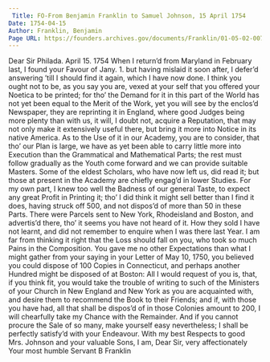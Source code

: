 ```yaml
---
 Title: FO-From Benjamin Franklin to Samuel Johnson, 15 April 1754
Date: 1754-04-15
Author: Franklin, Benjamin
Page URL: https://founders.archives.gov/documents/Franklin/01-05-02-0076
---
```


Dear Sir
Philada. April 15. 1754
When I return’d from Maryland in February last, I found your Favour of Jany. 1. but having mislaid it soon after, I defer’d answering ’till I should find it again, which I have now done. I think you ought not to be, as you say you are, vexed at your self that you offered your Noetica to be printed; for tho’ the Demand for it in this part of the World has not yet been equal to the Merit of the Work, yet you will see by the enclos’d Newspaper, they are reprinting it in England, where good Judges being more plenty than with us, it will, I doubt not, acquire a Reputation, that may not only make it extensively useful there, but bring it more into Notice in its native America. As to the Use of it in our Academy, you are to consider, that tho’ our Plan is large, we have as yet been able to carry little more into Execution than the Grammatical and Mathematical Parts; the rest must follow gradually as the Youth come forward and we can provide suitable Masters. Some of the eldest Scholars, who have now left us, did read it; but those at present in the Academy are chiefly engag’d in lower Studies. For my own part, I knew too well the Badness of our general Taste, to expect any great Profit in Printing it; tho’ I did think it might sell better than I find it does, having struck off 500, and not dispos’d of more than 50 in these Parts. There were Parcels sent to New York, Rhodeisland and Boston, and advertis’d there, tho’ it seems you have not heard of it. How they sold I have not learnt, and did not remember to enquire when I was there last Year. I am far from thinking it right that the Loss should fall on you, who took so much Pains in the Composition. You gave me no other Expectations than what I might gather from your saying in your Letter of May 10, 1750, you believed you could dispose of 100 Copies in Connecticut, and perhaps another Hundred might be disposed of at Boston: All I would request of you is, that, if you think fit, you would take the trouble of writing to such of the Ministers of your Church in New England and New York as you are acquainted with, and desire them to recommend the Book to their Friends; and if, with those you have had, all that shall be dispos’d of in those Colonies amount to 200, I will chearfully take my Chance with the Remainder. And if you cannot procure the Sale of so many, make yourself easy nevertheless; I shall be perfectly satisfy’d with your Endeavour. With my best Respects to good Mrs. Johnson and your valuable Sons, I am, Dear Sir, very affectionately Your most humble Servant
B Franklin

